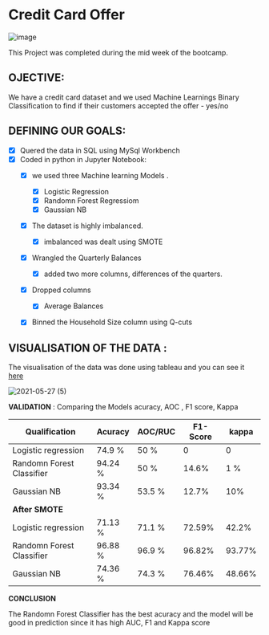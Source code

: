 
# Credit Card Offer

![image](https://user-images.githubusercontent.com/81169091/119857268-b6609980-bf13-11eb-84e9-9d64f5d927d1.png)

This Project was completed during the mid week of the bootcamp.

## OJECTIVE:

We have a credit card dataset and we used Machine Learnings Binary Classification to find if their customers accepted the offer - yes/no

## DEFINING OUR GOALS:

- [X] Quered the data in SQL using MySql Workbench
- [X] Coded in python in Jupyter Notebook:
     - [X] we used three Machine learning Models . 
          - [X] Logistic Regression
          - [X] Randomn Forest Regressiom
          - [X] Gaussian NB 
     - [X] The dataset is highly imbalanced.
          - [X] imbalanced was dealt using SMOTE
     - [X] Wrangled the Quarterly Balances 
          - [X] added two more columns, differences of the quarters.
     - [X] Dropped columns
          - [X] Average Balances
     - [X] Binned the Household Size column using Q-cuts
    
    
## VISUALISATION OF THE DATA :
The visualisation of the data was done using tableau and you can see it [here](https://public.tableau.com/profile/prebitha.staphney.abraham#!/vizhome/Data-Mid-Bootcamp-Project-Classification2_16207571376970/0?publish=yes)

![2021-05-27 (5)](https://user-images.githubusercontent.com/81169091/119858298-a1d0d100-bf14-11eb-90cd-9548b67652cf.png)


**VALIDATION** : Comparing the Models acuracy, AOC , F1 score, Kappa

    
|Qualification               | Acuracy    | AOC/RUC | F1-Score| kappa |
| -----------                | -----------| --------| --------| ----- |
| Logistic regression        | 74.9 %     |  50 %   |   0     | 0     |
| Randomn Forest Classifier  | 94.24 %    |  50 %   |   14.6% | 1 %   |
| Gaussian NB                | 93.34 %    |  53.5 % |   12.7% | 10%   |
| **After SMOTE**            |            |         |         |       |
| Logistic regression        | 71.13 %    |  71.1 % |  72.59% | 42.2% |
| Randomn Forest Classifier  | 96.88 %    |  96.9 % |  96.82% | 93.77%|
| Gaussian NB                | 74.36 %    |  74.3 % |  76.46% | 48.66%|


**CONCLUSION**

The Randomn Forest Classifier has the best acuracy and the model will be good in prediction since it has high AUC, F1 and Kappa score 
